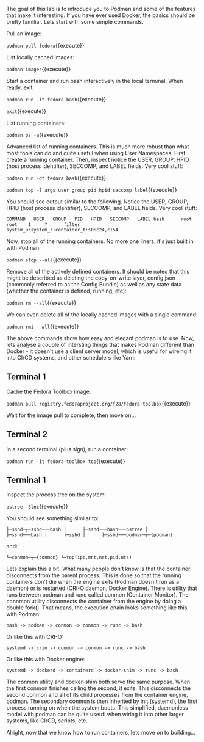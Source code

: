 The goal of this lab is to introduce you to Podman and some of the features that make it interesting. If you have ever used Docker, the basics should be pretty familiar. Lets start with some simple commands.

Pull an image:

``podman pull fedora``{{execute}}

List locally cached images:

``podman images``{{execute}}

Start a container and run bash interactively in the local terminal. When ready, exit:

``podman run -it fedora bash``{{execute}}

``exit``{{execute}}

List running containers: 

``podman ps -a``{{execute}}

Advanced list of running containers. This is much more robust than what most tools can do and quite useful when using User Namespaces. First, create a running container. Then, inspect notice the USER, GROUP, HPID (host process identifier), SECCOMP, and LABEL fields. Very cool stuff:

``podman run -dt fedora bash``{{execute}}

``podman top -l args user group pid hpid seccomp label``{{execute}}

You should see output similar to the following. Notice the USER, GROUP, HPID (host process identifier), SECCOMP, and LABEL fields. Very cool stuff:

``COMMAND   USER   GROUP   PID   HPID   SECCOMP   LABEL
bash      root   root    1     ?      filter    system_u:system_r:container_t:s0:c24,c154``

Now, stop all of the running containers. No more one liners, it's just built in with Podman:

``podman stop --all``{{execute}}

Remove all of the actively defined containers. It should be noted that this might be described as deleting the copy-on-write layer, config.json (commonly referred to as the Config Bundle) as well as any state data (whether the container is defined, running, etc):

``podman rm --all``{{execute}}

We can even delete all of the locally cached images with a single command:

``podman rmi --all``{{execute}}

The above commands show how easy and elegant podman is to use. Now, lets analyse a couple of intersting things that makes Podman different than Docker - it doesn't use a client server model, which is useful for wireing it into CI/CD systems, and other schedulers like Yarn:

## Terminal 1

Cache the Fedora Toolbox image:

``podman pull registry.fedoraproject.org/f28/fedora-toolbox``{{execute}}

Wait for the image pull to complete, then move on...

## Terminal 2

In a second terminal (plus sign), run a container:

``podman run -it fedora-toolbox top``{{execute}}


## Terminal 1

Inspect the process tree on the system: 

``pstree -Slnc``{{execute}}

You should see something similar to:

``├─sshd─┬─sshd───bash
│      ├─sshd───bash───pstree
│      ├─sshd───bash
│      ├─sshd
│      ├─sshd───podman─┬─{podman}``

and:

``└─conmon─┬─{conmon}
         └─top(ipc,mnt,net,pid,uts)``

Lets explain this a bit. What many people don't know is that the container disconnects from the parent process. This is done so that the running containers don't die when the engine exits (Podman doesn't run as a daemon) or is restarted (CRI-O daemon, Docker Engine). There is utility that runs between podman and runc called conmon (Container Monitor). The connmon utility disconnects the container from the engine by doing a double fork(). That means, the execution chain looks something like this with Podman:

``bash -> podman -> conmon -> conmon -> runc -> bash``

Or like this with CRI-O:

``systemd -> crio -> conmon -> conmon -> runc -> bash``

Or like this with Docker engine:

``systemd -> dockerd -> containerd -> docker-shim -> runc -> bash``

The conmon utility and docker-shim both serve the same purpose. When the first conmon finishes calling the second, it exits. This disconnects the second conmon and all of its child processes from the container engine, podman. The secondary conmon is then inherited by init (systemd), the first process running on when the system boots. This simplified, daemonless model with podman can be quite useufl when wiring it into other larger systems, like CI/CD, scripts, etc.

Alright, now that we know how to run containers, lets move on to building...
